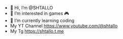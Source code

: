 - 👋 Hi, I’m @SHTALLO
- 👀 I’m interested in games 🎮
- 🌱 I’m currently learning coding
- My YT Channel https://www.youtube.com/@shtallo
- My Tg https://shtallo.t.me 

<!---
SHTALLO/SHTALLO is a ✨ special ✨ repository because its `README.md` (this file) appears on your GitHub profile.
You can click the Preview link to take a look at your changes.
--->
